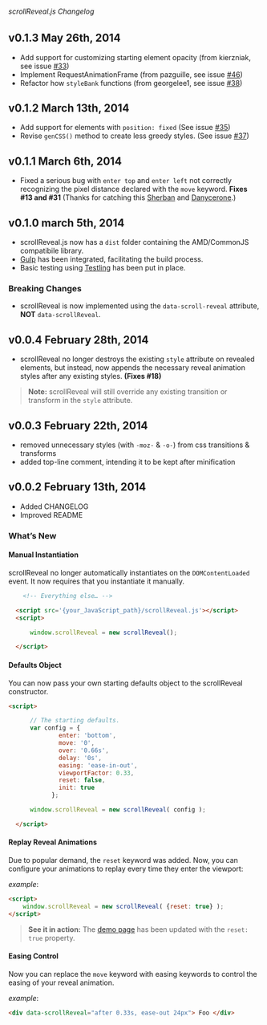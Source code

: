 ###### scrollReveal.js Changelog

v0.1.3   May 26th, 2014
-------------------------

- Add support for customizing starting element opacity (from kierzniak, see issue [#33](https://github.com/julianlloyd/scrollReveal.js/pull/33))
- Implement RequestAnimationFrame (from pazguille, see issue [#46](https://github.com/julianlloyd/scrollReveal.js/pull/46))
- Refactor how `styleBank` functions (from georgelee1, see issue [#38](https://github.com/julianlloyd/scrollReveal.js/pull/38))


v0.1.2   March 13th, 2014
-------------------------

- Add support for elements with `position: fixed` (See issue [#35](https://github.com/julianlloyd/scrollReveal.js/pull/35))
- Revise `genCSS()` method to create less greedy styles. (See issue [#37](https://github.com/julianlloyd/scrollReveal.js/pull/37))

v0.1.1   March 6th, 2014
------------------------

- Fixed a serious bug with `enter top` and `enter left` not correctly recognizing the pixel distance declared with the `move` keyword. **Fixes #13 and #31** (Thanks for catching this [Sherban](https://github.com/sherban1988) and [Danycerone](https://github.com/damycerone).)

v0.1.0   march 5th, 2014
------------------------

- scrollReveal.js now has a `dist` folder containing the AMD/CommonJS compatibile library.
- [Gulp](http://gulpjs.com/) has been integrated, facilitating the build process.
- Basic testing using [Testling](https://ci.testling.com/) has been put in place.

### Breaking Changes

- scrollReveal is now implemented using the `data-scroll-reveal` attribute, **NOT** `data-scrollReveal`.

v0.0.4  February 28th, 2014
---------------------------

- scrollReveal no longer destroys the existing `style` attribute on revealed elements, but instead, now appends the necessary reveal animation styles after any existing styles. **(Fixes #18)**

>**Note:** scrollReveal will still override any existing transition or transform in the `style` attribute.

v0.0.3  February 22th, 2014
---------------------------

- removed unnecessary styles (with `-moz-` & `-o-`) from css transitions & transforms
- added top-line comment, intending it to be kept after minification

v0.0.2  February 13th, 2014
---------------------------

- Added CHANGELOG
- Improved README

### What’s New

#### Manual Instantiation
scrollReveal no longer automatically instantiates on the `DOMContentLoaded` event. It now requires that you instantiate it manually.

```html
    <!-- Everything else… -->

  <script src='{your_JavaScript_path}/scrollReveal.js'></script>
  <script>

      window.scrollReveal = new scrollReveal();

  </script>
```
#### Defaults Object

You can now pass your own starting defaults object to the scrollReveal constructor.

```html
<script>

      // The starting defaults.
      var config = {
              enter: 'bottom',
              move: '0',
              over: '0.66s',
              delay: '0s',
              easing: 'ease-in-out',
              viewportFactor: 0.33,
              reset: false,
              init: true
            };

      window.scrollReveal = new scrollReveal( config );

  </script>
```
#### Replay Reveal Animations
Due to popular demand, the `reset` keyword was added. Now, you can configure your animations to replay every time they enter the viewport:

*example*:
```html
<script>
    window.scrollReveal = new scrollReveal( {reset: true} );
</script>
```

>**See it in action:** The [demo page](http://julianlloyd.me/scrollreveal) has been updated with the `reset: true` property.

#### Easing Control
Now you can replace the `move` keyword with easing keywords to control the easing of your reveal animation.

*example*:
```html
<div data-scrollReveal="after 0.33s, ease-out 24px"> Foo </div>
```
